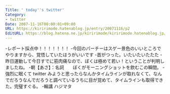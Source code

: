 ```yaml
---
Title: ' today''s twitter'
Category:
- twitter
Date: 2007-11-16T00:00:01+09:00
URL: https://kiririmode.hatenablog.jp/entry/20071116/p2
EditURL: https://blog.hatena.ne.jp/kiririmode/kiririmode.hatenablog.jp/atom/entry/8454420450078216234
---
```



-レポート採点中！！！！！！！
-今回のパーチーはスゲー景色のいいところでやりますから、覚悟していたほうがいいです
-首がつった。いたいたいたたた
-昨日運動して今日すでに筋肉痛なので、ぼくは極めて若い！ということが判明しましたね。
-朝【あさ】：名詞　　ぼくがモーニングショットを飲むこの瞬間。
-強烈に眠くて twitter みようと思ったらなんかタイムラインが取れなくて、なんでだろうなんでだろうと調べているうちに目が覚めて、タイムラインも取得できた。完璧すぐる。
-輪講 ハジマタ
